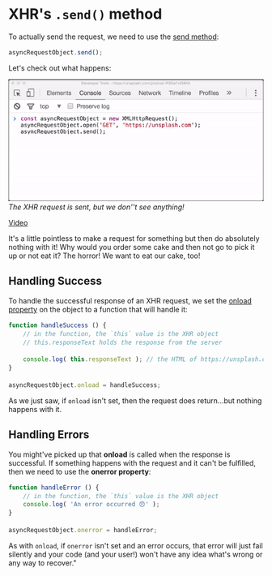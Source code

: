 # XHR's `.send()` method

To actually send the request, we need to use the [send method](https://developer.mozilla.org/en-US/docs/Web/API/XMLHttpRequest/send):

```js
asyncRequestObject.send();
```

Let's check out what happens:

![The XHR request is sent, but we don''t see anything!](../img/ud109-l1-send-xhr-request-1.gif)*The XHR request is sent, but we don''t see anything!*

[Video](https://youtu.be/m9C0LJoWhOE)

It's a little pointless to make a request for something but then do absolutely nothing with it! Why would you order some cake and then not go to pick it up or not eat it? The horror! We want to eat our cake, too!

## Handling Success

To handle the successful response of an XHR request, we set the [onload property](https://developer.mozilla.org/en-US/docs/Web/API/XMLHttpRequestEventTarget/onload) on the object to a function that will handle it:

```js
function handleSuccess () {
    // in the function, the `this` value is the XHR object
    // this.responseText holds the response from the server

    console.log( this.responseText ); // the HTML of https://unsplash.com/
}

asyncRequestObject.onload = handleSuccess;
```

As we just saw, if `onload` isn't set, then the request does return...but nothing happens with it.

## Handling Errors

You might've picked up that **onload** is called when the response is successful. If something happens with the request and it can't be fulfilled, then we need to use the **onerror property**:

```js
function handleError () {
    // in the function, the `this` value is the XHR object
    console.log( 'An error occurred 😞' );
}

asyncRequestObject.onerror = handleError;
```

As with `onload`, if `onerror` isn't set and an error occurs, that error will just fail silently and your code (and your user!) won't have any idea what's wrong or any way to recover."